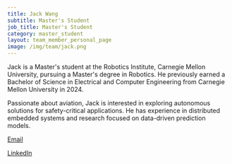 ```yaml
---
title: Jack Wang
subtitle: Master's Student
job_title: Master's Student
category: master_student
layout: team_member_personal_page
image: /img/team/jack.png
---
```


Jack is a Master's student at the Robotics Institute, Carnegie Mellon University, pursuing a Master's degree in Robotics. He previously earned a Bachelor of Science in Electrical and Computer Engineering from Carnegie Mellon University in 2024.

Passionate about aviation, Jack is interested in exploring autonomous solutions for safety-critical applications. He has experience in distributed embedded systems and research focused on data-driven prediction models.

[Email](mailto:hcwang@cmu.edu)

[LinkedIn](https://www.linkedin.com/in/hcwang1/)
